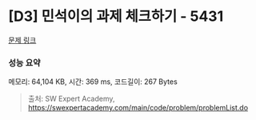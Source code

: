 # [D3] 민석이의 과제 체크하기 - 5431 

[문제 링크](https://swexpertacademy.com/main/code/problem/problemDetail.do?contestProbId=AWVl3rWKDBYDFAXm) 

### 성능 요약

메모리: 64,104 KB, 시간: 369 ms, 코드길이: 267 Bytes



> 출처: SW Expert Academy, https://swexpertacademy.com/main/code/problem/problemList.do